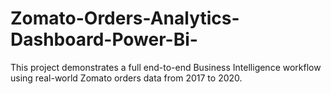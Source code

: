 # Zomato-Orders-Analytics-Dashboard-Power-Bi-
This project demonstrates a full end-to-end Business Intelligence workflow using real-world Zomato orders data from 2017 to 2020.
